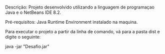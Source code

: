 Descrição: Projeto desenvolvido utilizando a linguagem de programaçao Java e o NetBeans IDE 8.2.


Pré-requisitos: Java Runtime Environment instalado na maquina.

Para executar o projeto a partir da linha de comando, vá para a pasta dist e digite o seguinte:

java -jar "Desafio.jar" 
